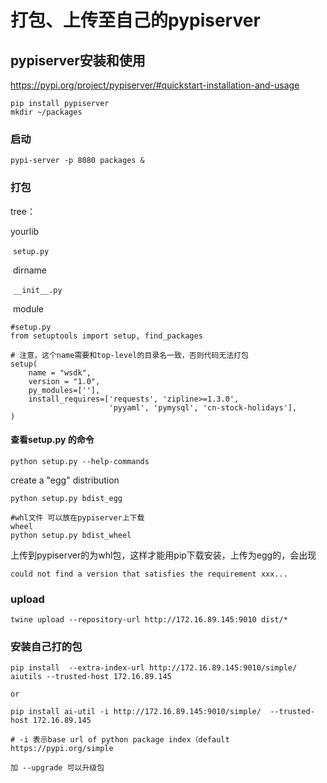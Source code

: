 # 打包、上传至自己的pypiserver 



## pypiserver安装和使用

https://pypi.org/project/pypiserver/#quickstart-installation-and-usage

```
pip install pypiserver
mkdir ~/packages  
```



### 启动

```
pypi-server -p 8080 packages &  
```



### 打包

tree：

yourlib

​    `setup.py`

​    dirname

​         `__init__.py`    

​         module

```
#setup.py
from setuptools import setup, find_packages

# 注意，这个name需要和top-level的目录名一致，否则代码无法打包
setup(
    name = "wsdk",
    version = "1.0",
    py_modules=[''],
    install_requires=['requests', 'zipline>=1.3.0',
                      'pyyaml', 'pymysql', 'cn-stock-holidays'],
)
```



#### 查看setup.py 的命令

```
python setup.py --help-commands

```

create a "egg" distribution

```
python setup.py bdist_egg

#whl文件 可以放在pypiserver上下载
wheel
python setup.py bdist_wheel
```

上传到pypiserver的为whl包，这样才能用pip下载安装，上传为egg的，会出现

```
could not find a version that satisfies the requirement xxx...
```



### upload 

```
twine upload --repository-url http://172.16.89.145:9010 dist/*
```

### 安装自己打的包

```
pip install  --extra-index-url http://172.16.89.145:9010/simple/ aiutils --trusted-host 172.16.89.145

or

pip install ai-util -i http://172.16.89.145:9010/simple/  --trusted-host 172.16.89.145

# -i 表示base url of python package index（default https://pypi.org/simple

加 --upgrade 可以升级包
```

